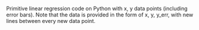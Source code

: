 Primitive linear regression code on Python with x, y data points (including error bars). Note that the data is provided in the form of x, y, y_err, with new lines between every new data point.
